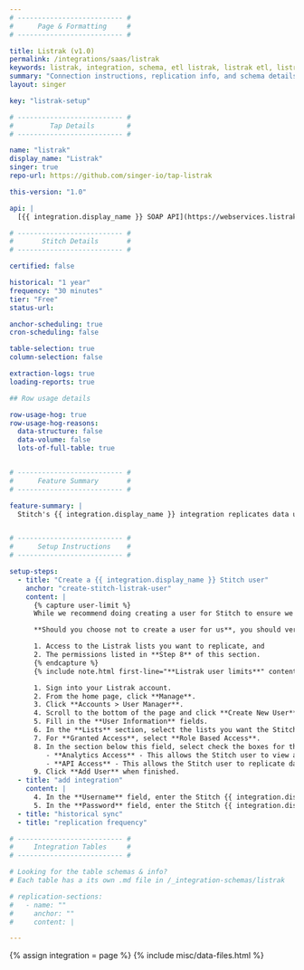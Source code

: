 ```yaml
---
# -------------------------- #
#      Page & Formatting     #
# -------------------------- #

title: Listrak (v1.0)
permalink: /integrations/saas/listrak
keywords: listrak, integration, schema, etl listrak, listrak etl, listrak schema
summary: "Connection instructions, replication info, and schema details for Stitch's Listrak integration."
layout: singer

key: "listrak-setup"

# -------------------------- #
#         Tap Details        #
# -------------------------- #

name: "listrak"
display_name: "Listrak"
singer: true 
repo-url: https://github.com/singer-io/tap-listrak

this-version: "1.0"

api: |
  [{{ integration.display_name }} SOAP API](https://webservices.listrak.com/SoapWSDL.aspx){:target="new"}

# -------------------------- #
#       Stitch Details       #
# -------------------------- #

certified: false

historical: "1 year"
frequency: "30 minutes"
tier: "Free"
status-url: 

anchor-scheduling: true
cron-scheduling: false

table-selection: true
column-selection: false

extraction-logs: true
loading-reports: true

## Row usage details

row-usage-hog: true
row-usage-hog-reasons:
  data-structure: false
  data-volume: false
  lots-of-full-table: true


# -------------------------- #
#      Feature Summary       #
# -------------------------- #

feature-summary: |
  Stitch's {{ integration.display_name }} integration replicates data using the {{ integration.api | flatify | strip }}. Refer to the [Schema](#schema) section for a list of objects available for replication.


# -------------------------- #
#      Setup Instructions    #
# -------------------------- #

setup-steps:
  - title: "Create a {{ integration.display_name }} Stitch user"
    anchor: "create-stitch-listrak-user"
    content: |
      {% capture user-limit %}
      While we recommend doing creating a user for Stitch to ensure we're visible in any logs or audits, it may not be feasible as Listrak limits each account to five users.

      **Should you choose not to create a user for us**, you should verify that the user who creates the integration in Stitch has:

      1. Access to the Listrak lists you want to replicate, and
      2. The permissions listed in **Step 8** of this section.
      {% endcapture %}
      {% include note.html first-line="**Listrak user limits**" content=user-limit %}

      1. Sign into your Listrak account.
      2. From the home page, click **Manage**.
      3. Click **Accounts > User Manager**.
      4. Scroll to the bottom of the page and click **Create New User**.
      5. Fill in the **User Information** fields.
      6. In the **Lists** section, select the lists you want the Stitch user to have access to. **Note**: Stitch will only be able to replicate data for lists that it is able to access.
      7. For **Granted Access**, select **Role Based Access**.
      8. In the section below this field, select check the boxes for the following permissions:
         - **Analytics Access** - This allows the Stitch user to view analytics for messages, contacts, and lists for available lists.
         - **API Access** - This allows the Stitch user to replicate data from your {{ integration.display_name }} using the {{ integration.display_name }} API.
      9. Click **Add User** when finished.
  - title: "add integration"
    content: |
      4. In the **Username** field, enter the Stitch {{ integration.display_name }} user's username.
      5. In the **Password** field, enter the Stitch {{ integration.display_name }} user's password.
  - title: "historical sync"
  - title: "replication frequency"

# -------------------------- #
#     Integration Tables     #
# -------------------------- #

# Looking for the table schemas & info?
# Each table has a its own .md file in /_integration-schemas/listrak

# replication-sections:
#   - name: ""
#     anchor: ""
#     content: |

---
```

{% assign integration = page %}
{% include misc/data-files.html %}

